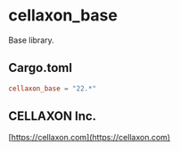 # cellaxon_base
Base library.


## Cargo.toml
```toml
cellaxon_base = "22.*"
```

## CELLAXON Inc.
[https://cellaxon.com](https://cellaxon.com)
